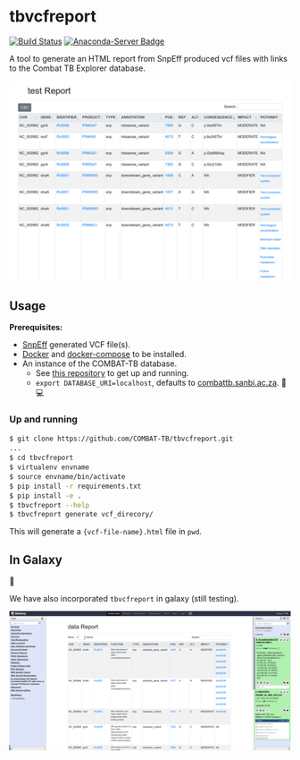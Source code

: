 # **tbvcfreport**

[![Build Status](https://travis-ci.org/COMBAT-TB/tbvcfreport.svg?branch=master)](https://travis-ci.org/COMBAT-TB/tbvcfreport)
[![Anaconda-Server Badge](https://anaconda.org/thoba/tbvcfreport/badges/version.svg)](https://anaconda.org/thoba/tbvcfreport)

A tool to generate an HTML report from SnpEff produced vcf files with links to the
Combat TB Explorer database.

![test-tbvcfreport](./img/test-report.png)

## Usage

**Prerequisites:**

- [SnpEff](http://snpeff.sourceforge.net/SnpEff_manual.html) generated VCF file(s).
- [Docker](https://www.docker.com/community-edition) and [docker-compose](https://docs.docker.com/compose/overview/) to be installed.
- An instance of the COMBAT-TB database.
  - See [this repository](https://github.com/COMBAT-TB/neo4j_db) to get up and running.
  - `export DATABASE_URI=localhost`, defaults to [combattb.sanbi.ac.za](http://combattb.sanbi.ac.za). :construction: :computer:

### Up and running

```sh
$ git clone https://github.com/COMBAT-TB/tbvcfreport.git
...
$ cd tbvcfreport
$ virtualenv envname
$ source envname/bin/activate
$ pip install -r requirements.txt
$ pip install -e .
$ tbvcfreport --help
$ tbvcfreport generate vcf_direcory/
```

This will generate a `{vcf-file-name}.html` file in `pwd`.

## In Galaxy

:construction:

We have also incorporated `tbvcfreport` in galaxy (still testing).

![Galaxy-tbvcfreport](./img/tbvcfreport.png)
